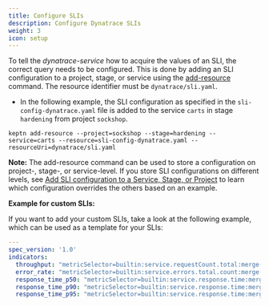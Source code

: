```yaml
---
title: Configure SLIs
description: Configure Dynatrace SLIs
weight: 3
icon: setup
---
```


To tell the *dynatrace-service* how to acquire the values of an SLI, the correct query needs to be configured. This is done by adding an SLI configuration to a project, stage, or service using the [add-resource](../../../reference/cli/commands/keptn_add-resource/) command. The resource identifier must be `dynatrace/sli.yaml`.

* In the following example, the SLI configuration as specified in the `sli-config-dynatrace.yaml` file is added to the service `carts` in stage `hardening` from project `sockshop`.

```console
keptn add-resource --project=sockshop --stage=hardening --service=carts --resource=sli-config-dynatrace.yaml --resourceUri=dynatrace/sli.yaml
```

**Note:** The add-resource command can be used to store a configuration on project-, stage-, or service-level. If you store SLI configurations on different levels, see [Add SLI configuration to a Service, Stage, or Project](../../../refernce/files/sli/#add-sli-configuration-to-a-service-stage-or-project) to learn which configuration overrides the others based on an example.

**Example for custom SLIs:**

If you want to add your custom SLIs, take a look at the following example, which can be used as a template for your SLIs:

```yaml
---
spec_version: '1.0'
indicators:
  throughput: "metricSelector=builtin:service.requestCount.total:merge(\"dt.entity.service\"):sum&entitySelector=type(SERVICE),tag(keptn_project:$PROJECT),tag(keptn_stage:$STAGE),tag(keptn_service:$SERVICE),tag(keptn_deployment:$DEPLOYMENT)"
  error_rate: "metricSelector=builtin:service.errors.total.count:merge(\"dt.entity.service\"):avg&entitySelector=type(SERVICE),tag(keptn_project:$PROJECT),tag(keptn_stage:$STAGE),tag(keptn_service:$SERVICE),tag(keptn_deployment:$DEPLOYMENT)"
  response_time_p50: "metricSelector=builtin:service.response.time:merge(\"dt.entity.service\"):percentile(50)&entitySelector=type(SERVICE),tag(keptn_project:$PROJECT),tag(keptn_stage:$STAGE),tag(keptn_service:$SERVICE),tag(keptn_deployment:$DEPLOYMENT)"
  response_time_p90: "metricSelector=builtin:service.response.time:merge(\"dt.entity.service\"):percentile(90)&entitySelector=type(SERVICE),tag(keptn_project:$PROJECT),tag(keptn_stage:$STAGE),tag(keptn_service:$SERVICE),tag(keptn_deployment:$DEPLOYMENT)"
  response_time_p95: "metricSelector=builtin:service.response.time:merge(\"dt.entity.service\"):percentile(95)&entitySelector=type(SERVICE),tag(keptn_project:$PROJECT),tag(keptn_stage:$STAGE),tag(keptn_service:$SERVICE),tag(keptn_deployment:$DEPLOYMENT)"
```

